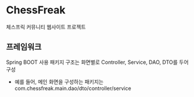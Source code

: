 # ChessFreak
체스프릭 커뮤니티 웹사이트 프로젝트

## 프레임워크
Spring BOOT 사용
패키지 구조는 화면별로 Controller, Service, DAO, DTO를 두어 구성
- 예를 들어, 메인 화면을 구성하는 패키지는 com.chessfreak.main.dao/dto/controller/service
